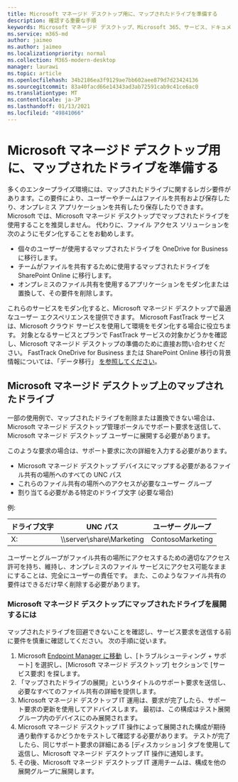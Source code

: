 ```yaml
---
title: Microsoft マネージド デスクトップ用に、マップされたドライブを準備する
description: 確認する重要な手順
keywords: Microsoft マネージド デスクトップ、Microsoft 365、サービス、ドキュメント
ms.service: m365-md
author: jaimeo
ms.author: jaimeo
ms.localizationpriority: normal
ms.collection: M365-modern-desktop
manager: laurawi
ms.topic: article
ms.openlocfilehash: 34b2186ea3f9129ae7bb602aee879d7d23424136
ms.sourcegitcommit: 83a40facd66e14343ad3ab72591cab9c41ce6ac0
ms.translationtype: MT
ms.contentlocale: ja-JP
ms.lasthandoff: 01/13/2021
ms.locfileid: "49841066"
---
```

#  <a name="prepare-mapped-drives-for-microsoft-managed-desktop"></a>Microsoft マネージド デスクトップ用に、マップされたドライブを準備する

多くのエンタープライズ環境には、マップされたドライブに関するレガシ要件があります。この要件により、ユーザーやチームはファイルを共有および保存したり、オンプレミス アプリケーションを共有したり保存したりできます。 Microsoft では、Microsoft マネージド デスクトップでマップされたドライブを使用することを推奨しません。 代わりに、ファイル アクセス ソリューションを次のようにモダン化することをお勧めします。
  
- 個々のユーザーが使用するマップされたドライブを OneDrive for Business に移行します。 
- チームがファイルを共有するために使用するマップされたドライブを SharePoint Online に移行します。 
- オンプレミスのファイル共有を使用するアプリケーションをモダン化または置換して、その要件を削除します。
  
これらのサービスをモダン化すると、Microsoft マネージド デスクトップで最適なユーザー エクスペリエンスを提供できます。 Microsoft FastTrack サービスは、Microsoft クラウド サービスを使用して環境をモダン化する場合に役立ちます。 対象となるサービスとプランで FastTrack サービスの対象かどうかを確認[](https://docs.microsoft.com/fasttrack/m365-eligible-services-and-plans)し、Microsoft マネージド デスクトップの準備のために直接お問い合わせください。 FastTrack OneDrive for Business または SharePoint Online 移行の背景情報については、「データ移行」 [を参照してください](https://docs.microsoft.com/fasttrack/o365-data-migration)。

## <a name="mapped-drives-on-microsoft-managed-desktop"></a>Microsoft マネージド デスクトップ上のマップされたドライブ
 
一部の使用例で、マップされたドライブを削除または置換できない場合は、Microsoft マネージド デスクトップ管理ポータルでサポート要求を送信して、Microsoft マネージド デスクトップ ユーザーに展開する必要があります。
    
このような要求の場合は、サポート要求に次の詳細を入力する必要があります。 

- Microsoft マネージド デスクトップ デバイスにマップする必要があるファイル共有の場所へのすべての UNC パス 
- これらのファイル共有の場所へのアクセスが必要なユーザー グループ 
- 割り当てる必要がある特定のドライブ文字 (必要な場合)

例:

| ドライブ文字 | UNC パス | ユーザー グループ |
|--------------|----------|------------|
| X:  | \\\server\share\Marketing | ContosoMarketing |

ユーザーとグループがファイル共有の場所にアクセスするための適切なアクセス許可を持ち、維持し、オンプレミスのファイル サービスにアクセス可能なままにすることは、完全にユーザーの責任です。 また、このようなファイル共有の要件はできるだけ早く削除する必要があります。

### <a name="to-have-mapped-drives-deployed-in-microsoft-managed-desktop"></a>Microsoft マネージド デスクトップにマップされたドライブを展開するには
 
マップされたドライブを回避できないことを確認し、サービス要求を送信する前に要件を慎重に確認してください。 次の手順に従います。

1. Microsoft [Endpoint Manager に移動](https://endpoint.microsoft.com/) し、[トラブルシューティング + サポート] を選択し、[Microsoft マネージド デスクトップ] セクションで [サービス要求] を探します。  
2. 「マップされたドライブの展開」というタイトルのサポート要求を送信し、必要なすべてのファイル共有の詳細を提供します。  
3. Microsoft マネージド デスクトップ IT 運用は、要求が完了したら、サポート要求の更新を使用してアドバイスします。 最初は、この構成はテスト展開グループ内のデバイスにのみ展開されます。  
4. Microsoft マネージド デスクトップ IT 操作によって展開された構成が期待通り動作するかどうかをテストして確認する必要があります。 テストが完了したら、同じサポート要求の詳細にある [ディスカッション] タブを使用して返信し、Microsoft マネージド デスクトップ IT 操作に通知します。  
5. その後、Microsoft マネージド デスクトップ IT 運用チームは、構成を他の展開グループに展開します。 
